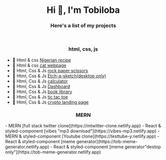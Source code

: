 <h1 align="center">Hi 👋, I'm Tobiloba</h1>
<h3 align="center">Here's a list of my projects</h3>

<br />

<h3 align="center"> html, css, js</h3>

- 🔭 Html & css [Nigerian recipe](https://adebisi1234.github.io/odin-recipe)
- 🔭 Html & css [cat webpage](https://adebisi1234.github.io/cat-landing-page)
- 🔭 Html, Css & Js [rock paper scissors](https://adebisi1234.github.io/rock-paper-scissors)
- 🔭 Html, Css & Js [Etch-a-sketch(desktop only)](https://adebisi1234.github.io/Etch-a-Sketch)
- 🔭 Html, Css & Js [calculator](https://adebisi1234.github.io/calculator)
- 🔭 Html, Css & Js [Dashboard](https://adebisi1234.github.io/Dashboard-project)
- 🔭 Html, Css & Js [book library](https://adebisi1234.github.io/library-project)
- 🔭 Html, Css & Js [tic tac toe](https://adebisi1234.github.io/tic-tac-toe)
- 🔭 Html, Css & Js [crypto landing page](https://crapo.netlify.app)


<h3 align="center"> MERN </h3>
- MERN [full stack twitter clone](https://mtwitter-clone.netlify.app)
-  React & styled-component [vibes "mp3 download"](https://vibes-mp3.netlify.app)
-  MERN & styled-component [Youtube clone](https://testtube-y.netlify.app)
-  React & styled-component [meme generator](https://tob-meme-generator.netlify.app)
-  React & styled-component [meme generator"destop only"](https://tob-meme-generator.netlify.app)
